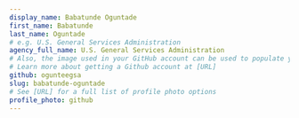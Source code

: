 ```yaml
---
display_name: Babatunde Oguntade
first_name: Babatunde
last_name: Oguntade
# e.g. U.S. General Services Administration
agency_full_name: U.S. General Services Administration
# Also, the image used in your GitHub account can be used to populate your digital.gov profile photo.
# Learn more about getting a Github account at [URL]
github: ogunteegsa
slug: babatunde-oguntade
# See [URL] for a full list of profile photo options
profile_photo: github
---
```

